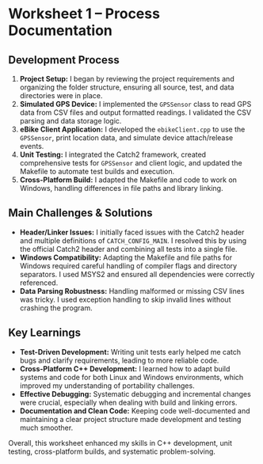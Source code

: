# Worksheet 1 – Process Documentation

## Development Process

1. **Project Setup:** I began by reviewing the project requirements and organizing the folder structure, ensuring all source, test, and data directories were in place.
2. **Simulated GPS Device:** I implemented the `GPSSensor` class to read GPS data from CSV files and output formatted readings. I validated the CSV parsing and data storage logic.
3. **eBike Client Application:** I developed the `ebikeClient.cpp` to use the `GPSSensor`, print location data, and simulate device attach/release events.
4. **Unit Testing:** I integrated the Catch2 framework, created comprehensive tests for `GPSSensor` and client logic, and updated the Makefile to automate test builds and execution.
5. **Cross-Platform Build:** I adapted the Makefile and code to work on Windows, handling differences in file paths and library linking.

## Main Challenges & Solutions

- **Header/Linker Issues:** I initially faced issues with the Catch2 header and multiple definitions of `CATCH_CONFIG_MAIN`. I resolved this by using the official Catch2 header and combining all tests into a single file.
- **Windows Compatibility:** Adapting the Makefile and file paths for Windows required careful handling of compiler flags and directory separators. I used MSYS2 and ensured all dependencies were correctly referenced.
- **Data Parsing Robustness:** Handling malformed or missing CSV lines was tricky. I used exception handling to skip invalid lines without crashing the program.

## Key Learnings

- **Test-Driven Development:** Writing unit tests early helped me catch bugs and clarify requirements, leading to more reliable code.
- **Cross-Platform C++ Development:** I learned how to adapt build systems and code for both Linux and Windows environments, which improved my understanding of portability challenges.
- **Effective Debugging:** Systematic debugging and incremental changes were crucial, especially when dealing with build and linking errors.
- **Documentation and Clean Code:** Keeping code well-documented and maintaining a clear project structure made development and testing much smoother.

Overall, this worksheet enhanced my skills in C++ development, unit testing, cross-platform builds, and systematic problem-solving.
